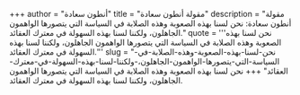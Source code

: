 +++
author = "أنطون سعادة"
title = "مقولة أنطون سعادة"
description = "مقولة أنطون سعادة: نحن لسنا بهذه الصعوبة وهذه الصلابة في السياسة التي يتصورها الواهمون الجاهلون، ولكننا لسنا بهذه السهولة في معترك العقائد."
quote = '''نحن لسنا بهذه الصعوبة وهذه الصلابة في السياسة التي يتصورها الواهمون الجاهلون، ولكننا لسنا بهذه السهولة في معترك العقائد.'''
slug = "نحن-لسنا-بهذه-الصعوبة-وهذه-الصلابة-في-السياسة-التي-يتصورها-الواهمون-الجاهلون،-ولكننا-لسنا-بهذه-السهولة-في-معترك-العقائد"
+++
نحن لسنا بهذه الصعوبة وهذه الصلابة في السياسة التي يتصورها الواهمون الجاهلون، ولكننا لسنا بهذه السهولة في معترك العقائد.
